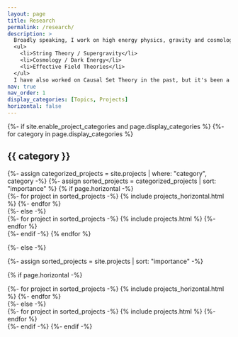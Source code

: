 ```yaml
---
layout: page
title: Research
permalink: /research/
description: >
  Broadly speaking, I work on high energy physics, gravity and cosmology. I am interested in how the Universe works at the most fundamental level, including what it is made of (particles? strings?) and which interactions keep it together, gravity being the sneakiest of them all. In a nutshell, a day in my life includes
  <ul>
    <li>String Theory / Supergravity</li>
    <li>Cosmology / Dark Energy</li>
    <li>Effective Field Theories</li>
  </ul>
  I have also worked on Causal Set Theory in the past, but it's been a while. You can find more details about my work, not only on the research topics I'm interested in but also the actual projects I have either worked on or are currently on my mind. 
nav: true
nav_order: 1
display_categories: [Topics, Projects]
horizontal: false
---
```


<!-- pages/projects.md -->
<div class="projects">
{%- if site.enable_project_categories and page.display_categories %}
  <!-- Display categorized projects -->
  {%- for category in page.display_categories %}
  <h2 class="category">{{ category }}</h2>
  {%- assign categorized_projects = site.projects | where: "category", category -%}
  {%- assign sorted_projects = categorized_projects | sort: "importance" %}
  <!-- Generate cards for each project -->
  {% if page.horizontal -%}
  <div class="container">
    <div class="row row-cols-2">
    {%- for project in sorted_projects -%}
      {% include projects_horizontal.html %}
    {%- endfor %}
    </div>
  </div>
  {%- else -%}
  <div class="grid">
    {%- for project in sorted_projects -%}
      {% include projects.html %}
    {%- endfor %}
  </div>
  {%- endif -%}
  {% endfor %}

{%- else -%}
<!-- Display projects without categories -->
  {%- assign sorted_projects = site.projects | sort: "importance" -%}
  <!-- Generate cards for each project -->
  {% if page.horizontal -%}
  <div class="container">
    <div class="row row-cols-2">
    {%- for project in sorted_projects -%}
      {% include projects_horizontal.html %}
    {%- endfor %}
    </div>
  </div>
  {%- else -%}
  <div class="grid">
    {%- for project in sorted_projects -%}
      {% include projects.html %}
    {%- endfor %}
  </div>
  {%- endif -%}
{%- endif -%}
</div>

